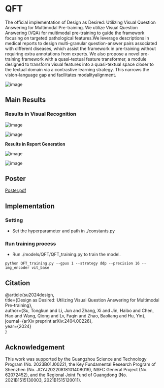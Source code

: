 # QFT
The official implementation of Design as Desired: Utilizing Visual Question Answering for Multimodal Pre-training. We utilize Visual Question Answering (VQA) for multimodal pre-training to guide the framework focusing on targeted pathological features.We leverage descriptions in medical reports to design multi-granular question-answer pairs associated with different diseases, which assist the framework in pre-training without requiring extra annotations from experts. We also propose a novel pre-training framework with a quasi-textual feature transformer, a module designed to transform visual features into a quasi-textual space closer to the textual domain via a contrastive learning strategy. This narrows the vision-language gap and facilitates modalityalignment.

![image](https://github.com/MoramiSu/QFT/assets/91274335/89de6b63-6392-467b-a6a2-407cd50fd95a)

## Main Results
### Results in Visual Recognition

![image](https://github.com/user-attachments/assets/d2a01348-ab75-4157-853f-99f300a739b6)

![image](https://github.com/user-attachments/assets/008e3bfc-17df-49e5-92b4-deceb181b1d9)

**Results in Report Generation**

![image](https://github.com/user-attachments/assets/dfde0608-c483-4e68-98fd-9637df213ab5)

![image](https://github.com/user-attachments/assets/bdab2fe5-164d-4c88-aa00-9f3283e27f28)

## Poster
[Poster.pdf](https://github.com/user-attachments/files/17173861/Poster.pdf)

## Implementation
### Setting
- Set the hyperparameter and path in ./constants.py

### Run training process
- Run ./models/QFT/QFT_training.py to train the model.
```
python QFT_training.py --gpus 1 --strategy ddp --precision 16 --img_encoder vit_base
```

## Citation
@article{su2024design,  
  title={Design as Desired: Utilizing Visual Question Answering for Multimodal Pre-training},  
  author={Su, Tongkun and Li, Jun and Zhang, Xi and Jin, Haibo and Chen, Hao and Wang, Qiong and Lv, Faqin and Zhao, Baoliang and Hu, Yin},  
  journal={arXiv preprint arXiv:2404.00226},  
  year={2024}  
}

## Acknowledgement
This work was supported by the Guangzhou Science and Technology Program (No. 2023B01J0022), the Key Fundamental Research Program of Shenzhen (No. JCYJ20220818101408019), NSFC General Project (No. 62072452), and the Regional Joint Fund of Guangdong (No. 2021B1515130003, 2021B1515120011).
